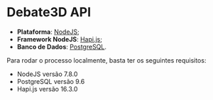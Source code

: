 # Debate3D API

+ **Plataforma**: [NodeJS](https://nodejs.org);
+ **Framework NodeJS**: [Hapi.js](https://hapijs.com/);
+ **Banco de Dados**: [PostgreSQL](https://www.postgresql.org/).

Para rodar o processo localmente, basta ter os seguintes requisitos:

+ NodeJS versão 7.8.0
+ PostgreSQL versão 9.6
+ Hapi.js versão 16.3.0
